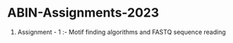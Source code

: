 # ABIN-Assignments-2023

1) Assignment - 1 :-
   Motif finding algorithms and FASTQ sequence reading 
